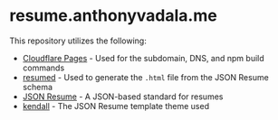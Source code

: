 # resume.anthonyvadala.me
This repository utilizes the following:
- [Cloudflare Pages](https://pages.cloudflare.com/) - Used for the subdomain, DNS, and npm build commands
- [resumed](https://github.com/rbardini/resumed) - Used to generate the `.html` file from the JSON Resume schema
- [JSON Resume](https://jsonresume.org/) - A JSON-based standard for resumes
- [kendall](https://github.com/linuxbozo/jsonresume-theme-kendall) - The JSON Resume template theme used
